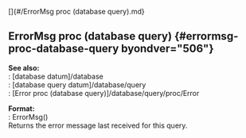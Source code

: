 []{#/ErrorMsg proc (database query).md}    
## ErrorMsg proc (database query) {#errormsg-proc-database-query byondver="506"}    
**See also:**    
:   [database datum]/database    
:   [database query datum]/database/query    
:   [Error proc (database query)]/database/query/proc/Error    
<!-- -->    
**Format:**    
:   ErrorMsg()    
Returns the error message last received for this query.  